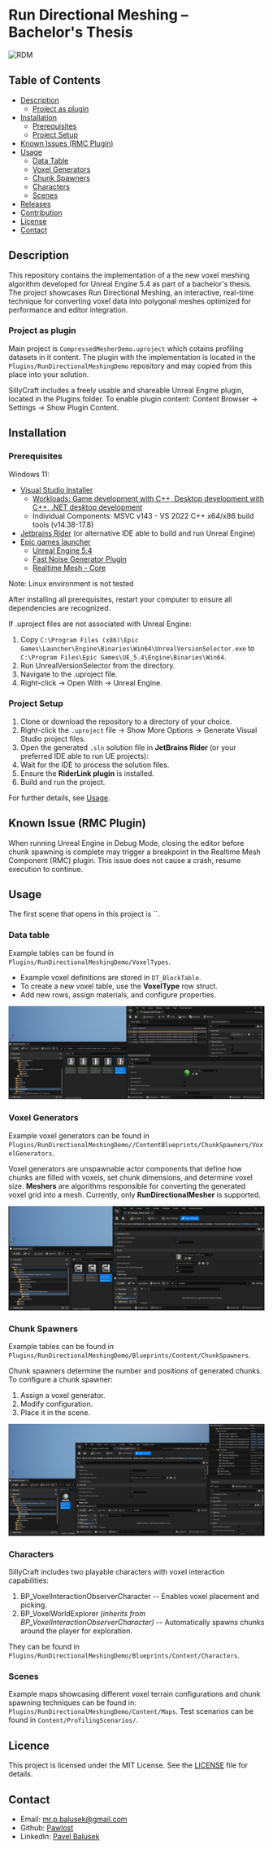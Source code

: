 # Run Directional Meshing – Bachelor's Thesis

![RDM](./Screenshots/SillCraft.PNG)


## Table of Contents
- [Description](#description)
    - [Project as plugin](#project-as-plugin)
- [Installation](#installation)
    - [Prerequisites](#prerequisites)
    - [Project Setup](#project-setup)
- [Known Issues (RMC Plugin)](#known-issues-rmc-plugin)
- [Usage](#usage)
    - [Data Table](#data-table)
    - [Voxel Generators](#voxel-generators)
    - [Chunk Spawners](#chunk-spawners)
    - [Characters](#characters)
    - [Scenes](#scenes)
- [Releases](#releases)
- [Contribution](#contribution)
- [License](#license)
- [Contact](#contact)

## Description
This repository contains the implementation of a the new voxel meshing algorithm developed for Unreal Engine 5.4 as part of a bachelor's thesis. The project showcases Run Directional Meshing, an interactive, real-time technique for converting voxel data into polygonal meshes optimized for performance and editor integration.

### Project as plugin
Main project is `CompressedMesherDemo.uproject` which cotains profiling datasets in it content. The plugin with the implementation is located in the `Plugins/RunDirectionalMeshingDemo` repository and may copied from this place into your solution.

SillyCraft includes a freely usable and shareable Unreal Engine plugin, located in the Plugins folder.
To enable plugin content: Content Browser → Settings → Show Plugin Content.

## Installation
### Prerequisites
Windows 11:
* [Visual Studio Installer](https://visualstudio.microsoft.com/cs/downloads/)
    * [Workloads: Game development with C++, Desktop development with C++, .NET desktop development](https://dev.epicgames.com/documentation/en-us/unreal-engine/setting-up-visual-studio-development-environment-for-cplusplus-projects-in-unreal-engine?application_version=5.4)
    * Individual Components: MSVC v143 - VS 2022 C++ x64/x86 build tools (v14.38-17.8)
* [Jetbrains Rider](https://www.jetbrains.com/rider/) (or alternative IDE able to build and run Unreal Engine)
* [Epic games launcher](https://store.epicgames.com/en-US/download)
    * [Unreal Engine 5.4](https://www.unrealengine.com/en-US/)
    * [Fast Noise Generator Plugin](https://www.fab.com/listings/c1d444fc-54cc-4f11-8a4a-c0c41112a321)
    * [Realtime Mesh - Core](https://www.fab.com/listings/bb2e4fbb-617c-41d3-aac6-e181eddf8b3b)

Note: Linux environment is not tested

After installing all prerequisites, restart your computer to ensure all dependencies are recognized.

If .uproject files are not associated with Unreal Engine:

1. Copy `C:\Program Files (x86)\Epic Games\Launcher\Engine\Binaries\Win64\UnrealVersionSelector.exe` to `C:\Program Files\Epic Games\UE_5.4\Engine\Binaries\Win64`.
2. Run UnrealVersionSelector from the directory.
3. Navigate to the .uproject file.
4. Right-click -> Open With -> Unreal Engine.

### Project Setup

1. Clone or download the repository to a directory of your choice.
2. Right-click the `.uproject` file -> Show More Options -> Generate Visual Studio project files.
3. Open the generated `.sln` solution file in **JetBrains Rider** (or your preferred IDE able to run UE projects):
 1. Wait for the IDE to process the solution files.
 2. Ensure the **RiderLink plugin** is installed.
4. Build and run the project.

For further details, see [Usage](#usage).

## Known Issue (RMC Plugin)
When running Unreal Engine in Debug Mode, closing the editor before chunk spawning is complete may trigger a breakpoint in the Realtime Mesh Component (RMC) plugin. This issue does not cause a crash, resume execution to continue.

## Usage
The first scene that opens in this project is ``. 

### Data table
Example tables can be found in `Plugins/RunDirectionalMeshingDemo/VoxelTypes`.

* Example voxel definitions are stored in `DT_BlockTable`.
* To create a new voxel table, use the **VoxelType** row struct.
* Add new rows, assign materials, and configure properties.

![VoxelTypeCreation](./Screenshots/VoxelTypeTableCreation.jpg)

### Voxel Generators
Example voxel generators  can be found in `Plugins/RunDirectionalMeshingDemo//ContentBlueprints/ChunkSpawners/VoxelGenerators`.

Voxel generators are unspawnable actor components that define how chunks are filled with voxels, set chunk dimensions, and determine voxel size. **Meshers** are algorithms responsible for converting the generated voxel grid into a mesh. Currently, only **RunDirectionalMesher** is supported.

![VoxelGenerator](./Screenshots/VoxelGenerator.jpg)

### Chunk Spawners
Example tables can be found in `Plugins/RunDirectionalMeshingDemo/Blueprints/Content/ChunkSpawners`.

Chunk spawners determine the number and positions of generated chunks. To configure a chunk spawner:
1. Assign a voxel generator.
2. Modify configuration.
3. Place it in the scene.

![PreloadedSpawner](./Screenshots/PreloadedSpawner.jpg)


### Characters
SillyCraft includes two playable characters with voxel interaction capabilities:

1. BP_VoxelInteractionObserverCharacter -- Enables voxel placement and picking.
2. BP_VoxelWorldExplorer *(inherits from BP_VoxelInteractionObserverCharacter)* -- Automatically spawns chunks around the player for exploration.

They can be found in `Plugins/RunDirectionalMeshingDemo/Blueprints/Content/Characters`.

### Scenes
Example maps showcasing different voxel terrain configurations and chunk spawning techniques can be found in: `Plugins/RunDirectionalMeshingDemo/Content/Maps`. Test scenarios can be found in `Content/ProfilingScenarios/`.

## Licence
This project is licensed under the MIT License. See the [LICENSE](LICENSE) file for details.

## Contact
* Email: [mr.p.balusek@gmail.com](mailto:mr.p.balusek@gmail.com)
* Github: [Pawlost](https://github.com/Pawlost?tab=repositories)
* LinkedIn: [Pavel Balusek](https://www.linkedin.com/in/pavel-balusek-4211b4197/)